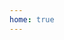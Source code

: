 ```yaml
---
home: true
---
```


<hero-floating-logo></hero-floating-logo>

<hackathon-hero></hackathon-hero>

<hackathon-content></hackathon-content>

<!-- <starting-section> </starting-section> -->

<footer-section> </footer-section>
